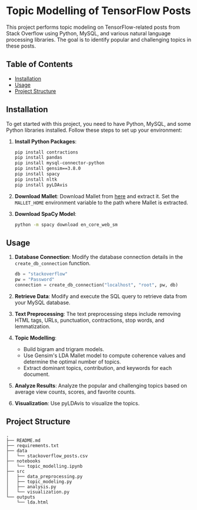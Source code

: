 # Topic Modelling of TensorFlow Posts

This project performs topic modeling on TensorFlow-related posts from Stack Overflow using Python, MySQL, and various natural language processing libraries. The goal is to identify popular and challenging topics in these posts.

## Table of Contents
- [Installation](#installation)
- [Usage](#usage)
- [Project Structure](#project-structure)

## Installation

To get started with this project, you need to have Python, MySQL, and some Python libraries installed. Follow these steps to set up your environment:

1. **Install Python Packages**:
    ```bash
    pip install contractions
    pip install pandas
    pip install mysql-connector-python
    pip install gensim==3.8.0
    pip install spacy
    pip install nltk
    pip install pyLDAvis
    ```

2. **Download Mallet**:
    Download Mallet from [here](http://mallet.cs.umass.edu/download.php) and extract it. Set the `MALLET_HOME` environment variable to the path where Mallet is extracted.

3. **Download SpaCy Model**:
    ```bash
    python -m spacy download en_core_web_sm
    ```

## Usage

1. **Database Connection**:
    Modify the database connection details in the `create_db_connection` function.

    ```python
    db = "stackoverflow"
    pw = "Password"
    connection = create_db_connection("localhost", "root", pw, db)
    ```

2. **Retrieve Data**:
    Modify and execute the SQL query to retrieve data from your MySQL database.

3. **Text Preprocessing**:
    The text preprocessing steps include removing HTML tags, URLs, punctuation, contractions, stop words, and lemmatization.

4. **Topic Modelling**:
    - Build bigram and trigram models.
    - Use Gensim's LDA Mallet model to compute coherence values and determine the optimal number of topics.
    - Extract dominant topics, contribution, and keywords for each document.

5. **Analyze Results**:
    Analyze the popular and challenging topics based on average view counts, scores, and favorite counts.

6. **Visualization**:
    Use pyLDAvis to visualize the topics.

## Project Structure

```plaintext
.
├── README.md
├── requirements.txt
├── data
│   └── stackoverflow_posts.csv
├── notebooks
│   └── topic_modelling.ipynb
├── src
│   ├── data_preprocessing.py
│   ├── topic_modeling.py
│   ├── analysis.py
│   └── visualization.py
└── outputs
    └── lda.html
